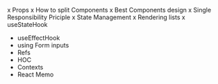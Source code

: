 x Props
x How to split Components
x Best Components design
x Single Responsibility Priciple
x State Management
x Rendering lists
x useStateHook

- useEffectHook
- using Form inputs
- Refs
- HOC
- Contexts
- React Memo
